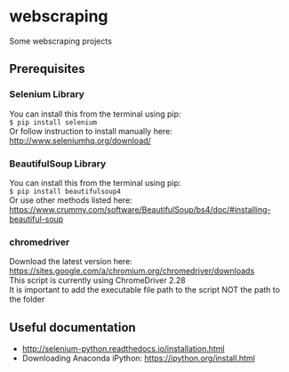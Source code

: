 # webscraping
Some webscraping projects


## Prerequisites 

### Selenium Library
You can install this from the terminal using pip:</br>
```$ pip install selenium``` </br>
Or follow instruction to install manually here: http://www.seleniumhq.org/download/

### BeautifulSoup Library
You can install this from the terminal using pip:</br>
```$ pip install beautifulsoup4``` </br>
Or use other methods listed here: https://www.crummy.com/software/BeautifulSoup/bs4/doc/#installing-beautiful-soup</br>

### chromedriver
Download the latest version here: https://sites.google.com/a/chromium.org/chromedriver/downloads </br>
This script is currently using ChromeDriver 2.28</br>
It is important to add the executable file path to the script NOT the  path to the folder</br>


## Useful documentation
* http://selenium-python.readthedocs.io/installation.html
* Downloading Anaconda iPython: https://ipython.org/install.html 

